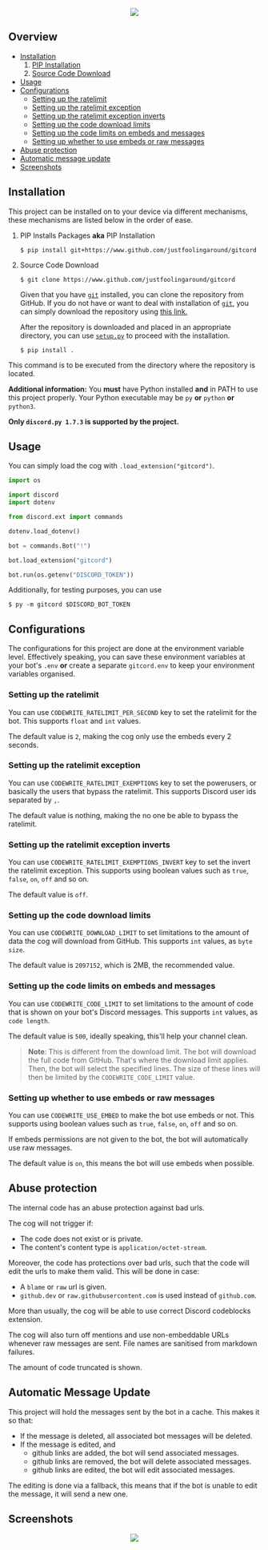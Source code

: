 <p align="center"><img src="https://capsule-render.vercel.app/api?type=soft&fontColor=3ea6ff&text=gitcord&height=150&fontSize=60&desc=The connection cog from Discord to GitHub, for developers by developers.&descAlignY=75&descAlign=60&color=00000000&animation=twinkling"></p>

## Overview

- [Installation](#installation)
    1. [PIP Installation](#pip-installation)
    2. [Source Code Download](#source-code-download)
- [Usage](#usage)
- [Configurations](#configurations)
    - [Setting up the ratelimit](#setting-up-the-ratelimit)
    - [Setting up the ratelimit exception](#setting-up-the-ratelimit-exception)
    - [Setting up the ratelimit exception inverts](#setting-up-the-ratelimit-exception-inverts)
    - [Setting up the code download limits](#setting-up-the-code-download-limits)
    - [Setting up the code limits on embeds and messages](#setting-up-the-code-limits-on-embeds-and-messages)
    - [Setting up whether to use embeds or raw messages](#setting-up-whether-to-use-embeds-or-raw-messages)
- [Abuse protection](#abuse-protection)
- [Automatic message update](#automatic-message-update)
- [Screenshots](#screenshots)


## Installation

This project can be installed on to your device via different mechanisms, these mechanisms are listed below in the order of ease.

<ol>

<li id="pip-installation"> PIP Installs Packages <strong>aka</strong> PIP Installation 

    $ pip install git+https://www.github.com/justfoolingaround/gitcord
</li>
<li id="source-code-download"> Source Code Download

    $ git clone https://www.github.com/justfoolingaround/gitcord

Given that you have [`git`](https://git-scm.com/) installed, you can clone the repository from GitHub. If you do not have or want to deal with installation of [`git`](https://git-scm.com/), you can simply download the repository using [this link.](https://github.com/justfoolingaround/gitcord/archive/refs/heads/master.zip)

After the repository is downloaded and placed in an appropriate directory, you can use [`setup.py`](./setup.py) to proceed with the installation.

    $ pip install .
</li>
</ol>
This command is to be executed from the directory where the repository is located.

**Additional information:** You **must** have Python installed **and** in PATH to use this project properly. Your Python executable may be `py` **or** `python` **or** `python3`. 

**Only `discord.py 1.7.3` is supported by the project.**

## Usage

You can simply load the cog with `.load_extension("gitcord")`.

```py
import os

import discord
import dotenv

from discord.ext import commands

dotenv.load_dotenv()

bot = commands.Bot("!")

bot.load_extension("gitcord")

bot.run(os.getenv("DISCORD_TOKEN"))
```

Additionally, for testing purposes, you can use 

```
$ py -m gitcord $DISCORD_BOT_TOKEN
```


## Configurations

The configurations for this project are done at the environment variable level. Effectively speaking, you can save these environment variables at your bot's `.env` **or** create a separate `gitcord.env` to keep your environment variables organised.

### Setting up the ratelimit

You can use `CODEWRITE_RATELIMIT_PER_SECOND` key to set the ratelimit for the bot. This supports `float` and `int` values. 

The default value is `2`, making the cog only use the embeds every 2 seconds.

### Setting up the ratelimit exception

You can use `CODEWRITE_RATELIMIT_EXEMPTIONS` key to set the powerusers, or basically the users that bypass the ratelimit. This supports Discord user ids separated by `,`.

The default value is nothing, making the no one be able to bypass the ratelimit.

### Setting up the ratelimit exception inverts

You can use `CODEWRITE_RATELIMIT_EXEMPTIONS_INVERT` key to set the invert the ratelimit exception. This supports using boolean values such as `true`, `false`, `on`, `off` and so on.

The default value is `off`. 

### Setting up the code download limits

You can use `CODEWRITE_DOWNLOAD_LIMIT` to set limitations to the amount of data the cog will download from GitHub. This supports `int` values, as `byte size`.

The default value is `2097152`, which is 2MB, the recommended value.

### Setting up the code limits on embeds and messages

You can use `CODEWRITE_CODE_LIMIT` to set limitations to the amount of code that is shown on your bot's Discord messages. This supports `int` values, as `code length`.

The default value is `500`, ideally speaking, this'll help your channel clean.

> **Note**: This is different from the download limit. The bot will download the full code from GitHub. That's where the download limit applies. Then, the bot will select the specified lines. The size of these lines will then be limited by the `CODEWRITE_CODE_LIMIT` value.

### Setting up whether to use embeds or raw messages

You can use `CODEWRITE_USE_EMBED` to make the bot use embeds or not. This supports using boolean values such as `true`, `false`, `on`, `off` and so on.


If embeds permissions are not given to the bot, the bot will automatically use raw messages.

The default value is `on`, this means the bot will use embeds when possible.

## Abuse protection

The internal code has an abuse protection against bad urls. 

The cog will not trigger if:

- The code does not exist or is private.
- The content's content type is `application/octet-stream`.

Moreover, the code has protections over bad urls, such that the code will edit the urls to make them valid. This will be done in case:

- A `blame` or `raw` url is given.
- `github.dev` or `raw.githubusercontent.com` is used instead of `github.com`.

More than usually, the cog will be able to use correct Discord codeblocks extension.

The cog will also turn off mentions and use non-embeddable URLs whenever raw messages are sent. File names are sanitised from markdown failures.

The amount of code truncated is shown.

## Automatic Message Update

This project will hold the messages sent by the bot in a cache. This makes it so that:

- If the message is deleted, all associated bot messages will be deleted.
- If the message is edited, and
    - github links are added, the bot will send associated messages.
    - github links are removed, the bot will delete associated messages.
    - github links are edited, the bot will edit associated messages.

The editing is done via a fallback, this means that if the bot is unable to edit the message, it will send a new one.

## Screenshots

<center><img src="https://media.discordapp.net/attachments/994448901035786261/994448919222296656/unknown.png"></center>